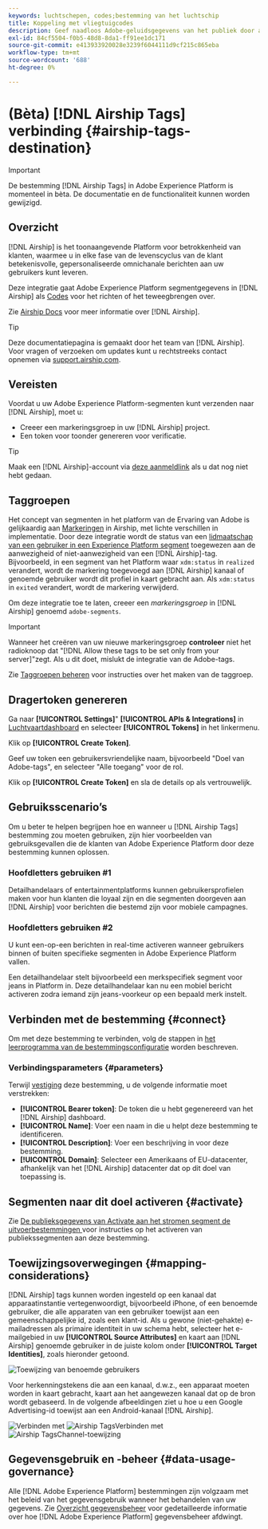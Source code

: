 ```yaml
---
keywords: luchtschepen, codes;bestemming van het luchtschip
title: Koppeling met vliegtuigcodes
description: Geef naadloos Adobe-geluidsgegevens van het publiek door aan het luchtschip als Publiek-tags voor doelwit binnen het luchtschip.
exl-id: 84cf5504-f0b5-48d8-8da1-ff91ee1dc171
source-git-commit: e413933920028e3239f6044111d9cf215c865eba
workflow-type: tm+mt
source-wordcount: '688'
ht-degree: 0%

---
```


# (Bèta) [!DNL Airship Tags] verbinding {#airship-tags-destination}

>[!IMPORTANT]
>
>De bestemming [!DNL Airship Tags] in Adobe Experience Platform is momenteel in bèta. De documentatie en de functionaliteit kunnen worden gewijzigd.

## Overzicht

[!DNL Airship] is het toonaangevende Platform voor betrokkenheid van klanten, waarmee u in elke fase van de levenscyclus van de klant betekenisvolle, gepersonaliseerde omnichanale berichten aan uw gebruikers kunt leveren.

Deze integratie gaat Adobe Experience Platform segmentgegevens in [!DNL Airship] als [Codes](https://docs.airship.com/guides/audience/tags/) voor het richten of het teweegbrengen over.

Zie [Airship Docs](https://docs.airship.com) voor meer informatie over [!DNL Airship].


>[!TIP]
>
>Deze documentatiepagina is gemaakt door het team van [!DNL Airship]. Voor vragen of verzoeken om updates kunt u rechtstreeks contact opnemen via [support.airship.com](https://support.airship.com/).

## Vereisten

Voordat u uw Adobe Experience Platform-segmenten kunt verzenden naar [!DNL Airship], moet u:

* Creeer een markeringsgroep in uw [!DNL Airship] project.
* Een token voor toonder genereren voor verificatie.

>[!TIP]
> 
>Maak een [!DNL Airship]-account via [deze aanmeldlink](https://go.airship.eu/accounts/register/plan/starter/) als u dat nog niet hebt gedaan.

## Taggroepen

Het concept van segmenten in het platform van de Ervaring van Adobe is gelijkaardig aan [Markeringen](https://docs.airship.com/guides/audience/tags/) in Airship, met lichte verschillen in implementatie. Door deze integratie wordt de status van een [lidmaatschap van een gebruiker in een Experience Platform segment](../../../xdm/field-groups/profile/segmentation.md) toegewezen aan de aanwezigheid of niet-aanwezigheid van een [!DNL Airship]-tag. Bijvoorbeeld, in een segment van het Platform waar `xdm:status` in `realized` verandert, wordt de markering toegevoegd aan [!DNL Airship] kanaal of genoemde gebruiker wordt dit profiel in kaart gebracht aan. Als `xdm:status` in `exited` verandert, wordt de markering verwijderd.

Om deze integratie toe te laten, creeer een *markeringsgroep* in [!DNL Airship] genoemd `adobe-segments`.

>[!IMPORTANT]
>
>Wanneer het creëren van uw nieuwe markeringsgroep **controleer** niet het radioknoop dat &quot;[!DNL Allow these tags to be set only from your server]&quot;zegt. Als u dit doet, mislukt de integratie van de Adobe-tags.

Zie [Taggroepen beheren](https://docs.airship.com/tutorials/manage-project/messaging/tag-groups) voor instructies over het maken van de taggroep.

## Dragertoken genereren

Ga naar **[!UICONTROL Settings]**&quot; **[!UICONTROL APIs & Integrations]** in [Luchtvaartdashboard](https://go.airship.com) en selecteer **[!UICONTROL Tokens]** in het linkermenu.

Klik op **[!UICONTROL Create Token]**.

Geef uw token een gebruikersvriendelijke naam, bijvoorbeeld &quot;Doel van Adobe-tags&quot;, en selecteer &quot;Alle toegang&quot; voor de rol.

Klik op **[!UICONTROL Create Token]** en sla de details op als vertrouwelijk.

## Gebruiksscenario’s

Om u beter te helpen begrijpen hoe en wanneer u [!DNL Airship Tags] bestemming zou moeten gebruiken, zijn hier voorbeelden van gebruiksgevallen die de klanten van Adobe Experience Platform door deze bestemming kunnen oplossen.

### Hoofdletters gebruiken #1

Detailhandelaars of entertainmentplatforms kunnen gebruikersprofielen maken voor hun klanten die loyaal zijn en die segmenten doorgeven aan [!DNL Airship] voor berichten die bestemd zijn voor mobiele campagnes.

### Hoofdletters gebruiken #2

U kunt een-op-een berichten in real-time activeren wanneer gebruikers binnen of buiten specifieke segmenten in Adobe Experience Platform vallen.

Een detailhandelaar stelt bijvoorbeeld een merkspecifiek segment voor jeans in Platform in. Deze detailhandelaar kan nu een mobiel bericht activeren zodra iemand zijn jeans-voorkeur op een bepaald merk instelt.

## Verbinden met de bestemming {#connect}

Om met deze bestemming te verbinden, volg de stappen in [het leerprogramma van de bestemmingsconfiguratie](../../ui/connect-destination.md) worden beschreven.

### Verbindingsparameters {#parameters}

Terwijl [vestiging](../../ui/connect-destination.md) deze bestemming, u de volgende informatie moet verstrekken:

* **[!UICONTROL Bearer token]**: De token die u hebt gegenereerd van het  [!DNL Airship] dashboard.
* **[!UICONTROL Name]**: Voer een naam in die u helpt deze bestemming te identificeren.
* **[!UICONTROL Description]**: Voer een beschrijving in voor deze bestemming.
* **[!UICONTROL Domain]**: Selecteer een Amerikaans of EU-datacenter, afhankelijk van het  [!DNL Airship] datacenter dat op dit doel van toepassing is.


## Segmenten naar dit doel activeren {#activate}

Zie [De publieksgegevens van Activate aan het stromen segment de uitvoerbestemmingen ](../../ui/activate-segment-streaming-destinations.md) voor instructies op het activeren van publiekssegmenten aan deze bestemming.

## Toewijzingsoverwegingen {#mapping-considerations}

[!DNL Airship] tags kunnen worden ingesteld op een kanaal dat apparaatinstantie vertegenwoordigt, bijvoorbeeld iPhone, of een benoemde gebruiker, die alle apparaten van een gebruiker toewijst aan een gemeenschappelijke id, zoals een klant-id. Als u gewone (niet-gehakte) e-mailadressen als primaire identiteit in uw schema hebt, selecteer het e-mailgebied in uw **[!UICONTROL Source Attributes]** en kaart aan [!DNL Airship] genoemde gebruiker in de juiste kolom onder **[!UICONTROL Target Identities]**, zoals hieronder getoond.

![Toewijzing van benoemde gebruikers](../../assets/catalog/mobile-engagement/airship-tags/mapping-option-2.png)

Voor herkenningstekens die aan een kanaal, d.w.z., een apparaat moeten worden in kaart gebracht, kaart aan het aangewezen kanaal dat op de bron wordt gebaseerd. In de volgende afbeeldingen ziet u hoe u een Google Advertising-id toewijst aan een Android-kanaal [!DNL Airship].

![Verbinden met ](../../assets/catalog/mobile-engagement/airship-tags/select-source-identity.png)
![Airship TagsVerbinden met ](../../assets/catalog/mobile-engagement/airship-tags/select-target-identity.png)
![Airship TagsChannel-toewijzing](../../assets/catalog/mobile-engagement/airship-tags/mapping-option.png)

## Gegevensgebruik en -beheer {#data-usage-governance}

Alle [!DNL Adobe Experience Platform] bestemmingen zijn volgzaam met het beleid van het gegevensgebruik wanneer het behandelen van uw gegevens. Zie [Overzicht gegevensbeheer](../../../data-governance/home.md) voor gedetailleerde informatie over hoe [!DNL Adobe Experience Platform] gegevensbeheer afdwingt.
